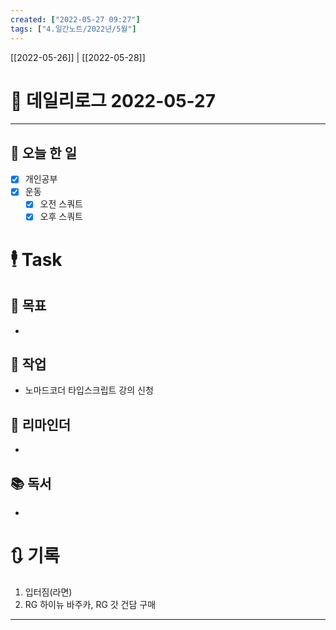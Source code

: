 ```yaml
---
created: ["2022-05-27 09:27"]
tags: ["4.일간노트/2022년/5월"]
---
```


[[2022-05-26]] | [[2022-05-28]]

# 📅 데일리로그  2022-05-27


---
## 🔷 오늘 한 일
- [x] 개인공부
- [x] 운동
	- [x] 오전 스쿼트
	- [x] 오후 스쿼트

# 🕴 Task
## 🎯 목표
-  

## 🚀 작업
- 노마드코더 타입스크립트 강의 신청

## 📕 리마인더
- 

## 📚 독서
- 

# 🔃 기록
1.  입터짐(라면)
2. RG 하이뉴 바주카, RG 갓 건담 구매
---

